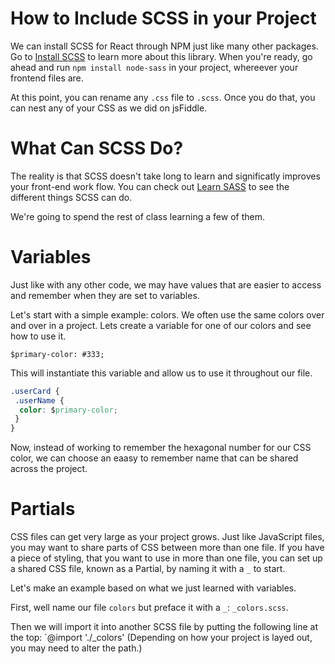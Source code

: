 # How to Include SCSS in your Project

We can install SCSS for React through NPM just like many other packages. Go to [Install SCSS](https://www.npmjs.com/package/node-sass) to learn more about this library. When you're ready, go ahead and run `npm install node-sass` in your project, whereever your frontend files are. 

At this point, you can rename any `.css` file to `.scss`. Once you do that, you can nest any of your CSS as we did on jsFiddle. 

# What Can SCSS Do?

The reality is that SCSS doesn't take long to learn and significatly improves your front-end work flow. You can check out [Learn SASS](https://sass-lang.com/guide) to see the different things SCSS can do. 

We're going to spend the rest of class learning a few of them. 

# Variables

Just like with any other code, we may have values that are easier to access and remember when they are set to variables. 

Let's start with a simple example: colors. We often use the same colors over and over in a project. Lets create a variable for one of our colors and see how to use it. 

`$primary-color: #333;`

This will instantiate this variable and allow us to use it throughout our file. 

``` CSS
.userCard {
 .userName {
  color: $primary-color;
 }
}
```

Now, instead of working to remember the hexagonal number for our CSS color, we  can choose an eaasy to remember name that can be shared across the project. 

# Partials

CSS files can get very large as your project grows. Just like JavaScript files, you may want to share parts of CSS between more than one file. If you have a piece of styling, that you want to use in more than one file, you can set up a shared CSS file, known as a Partial, by naming it with a `_` to start. 

Let's make an example based on what we just learned with variables.

First, well name our file `colors` but preface it with a `_`: `_colors.scss`.

Then we will import it into another SCSS file by putting the following line at the top:
`@import './_colors' (Depending on how your project is layed out, you may need to alter the path.)
